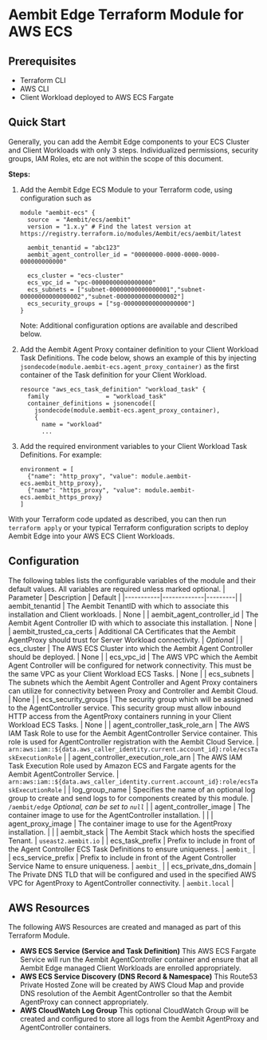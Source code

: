 # Aembit Edge Terraform Module for AWS ECS

## Prerequisites
* Terraform CLI
* AWS CLI
* Client Workload deployed to AWS ECS Fargate

## Quick Start
Generally, you can add the Aembit Edge components to your ECS Cluster and Client Workloads with only 3 steps.
Individualized permissions, security groups, IAM Roles, etc are not within the scope of this document.

**Steps:**
1) Add the Aembit Edge ECS Module to your Terraform code, using configuration such as
    ```hcl
    module "aembit-ecs" {
      source  = "Aembit/ecs/aembit"
      version = "1.x.y" # Find the latest version at https://registry.terraform.io/modules/Aembit/ecs/aembit/latest

      aembit_tenantid = "abc123"
      aembit_agent_controller_id = "00000000-0000-0000-0000-000000000000"

      ecs_cluster = "ecs-cluster"
      ecs_vpc_id = "vpc-00000000000000000"
      ecs_subnets = ["subnet-00000000000000001","subnet-00000000000000002","subnet-00000000000000002"]
      ecs_security_groups = ["sg-000000000000000000"]
    }
    ```
    Note: Additional configuration options are available and described below.

2) Add the Aembit Agent Proxy container definition to your Client Workload Task Definitions. The code below, shows an example of this by injecting ```jsondecode(module.aembit-ecs.agent_proxy_container)``` as the first container of the Task definition for your Client Workload.
    ```hcl
    resource "aws_ecs_task_definition" "workload_task" {
      family                = "workload_task"
      container_definitions = jsonencode([
        jsondecode(module.aembit-ecs.agent_proxy_container),
        {
          name = "workload"
          ...
    ```

3) Add the required environment variables to your Client Workload Task Definitions. For example:
    ```hcl
    environment = [
      {"name": "http_proxy", "value": module.aembit-ecs.aembit_http_proxy},
      {"name": "https_proxy", "value": module.aembit-ecs.aembit_https_proxy}
    ]
    ```

With your Terraform code updated as described, you can then run ```terraform apply``` or your typical Terraform configuration scripts to deploy Aembit Edge into your AWS ECS Client Workloads.

## Configuration
The following tables lists the configurable variables of the module and their default values. All variables are required unless marked optional.
| Parameter | Description | Default |
|-----------|-------------|---------|
| aembit_tenantid | The Aembit TenantID with which to associate this installation and Client workloads. | None |
| aembit_agent_controller_id | The Aembit Agent Controller ID with which to associate this installation. | None |
| aembit_trusted_ca_certs | Additional CA Certificates that the Aembit AgentProxy should trust for Server Workload connectivity. | *Optional* |
| ecs_cluster | The AWS ECS Cluster into which the Aembit Agent Controller should be deployed. | None |
| ecs_vpc_id | The AWS VPC which the Aembit Agent Controller will be configured for network connectivity. This must be the same VPC as your Client Workload ECS Tasks. | None |
| ecs_subnets | The subnets which the Aembit Agent Controller and Agent Proxy containers can utilize for connectivity between Proxy and Controller and Aembit Cloud. | None |
| ecs_security_groups | The security group which will be assigned to the AgentController service. This security group must allow inbound HTTP access from the AgentProxy containers running in your Client Workload ECS Tasks. | None |
| agent_controller_task_role_arn | The AWS IAM Task Role to use for the Aembit AgentController Service container. This role is used for AgentController registration with the Aembit Cloud Service. | ```arn:aws:iam::${data.aws_caller_identity.current.account_id}:role/ecsTaskExecutionRole``` |
| agent_controller_execution_role_arn | The AWS IAM Task Execution Role used by Amazon ECS and Fargate agents for the Aembit AgentController Service. | ```arn:aws:iam::${data.aws_caller_identity.current.account_id}:role/ecsTaskExecutionRole``` |
| log_group_name | Specifies the name of an optional log group to create and send logs to for components created by this module. | ```/aembit/edge``` *Optional, can be set to ```null```* |
| agent_controller_image | The container image to use for the AgentController installation. |  |
| agent_proxy_image | The container image to use for the AgentProxy installation. | |
| aembit_stack | The Aembit Stack which hosts the specified Tenant. | ```useast2.aembit.io``` |
| ecs_task_prefix | Prefix to include in front of the Agent Controller ECS Task Definitions to ensure uniqueness. | ```aembit_``` |
| ecs_service_prefix | Prefix to include in front of the Agent Controller Service Name to ensure uniqueness. | ```aembit_``` |
| ecs_private_dns_domain | The Private DNS TLD that will be configured and used in the specified AWS VPC for AgentProxy to AgentController connectivity. | ```aembit.local``` |


## AWS Resources
The following AWS Resources are created and managed as part of this Terraform Module.
* **AWS ECS Service (Service and Task Definition)**
  This AWS ECS Fargate Service will run the Aembit AgentController container and ensure that all Aembit Edge managed Client Workloads are enrolled appropriately.
* **AWS ECS Service Discovery (DNS Record & Namespace)**
  This Route53 Private Hosted Zone will be created by AWS Cloud Map and provide DNS resolution of the Aembit AgentController so that the Aembit AgentProxy can connect appropriately.
* **AWS CloudWatch Log Group**
  This optional CloudWatch Group will be created and configured to store all logs from the Aembit AgentProxy and AgentController containers.